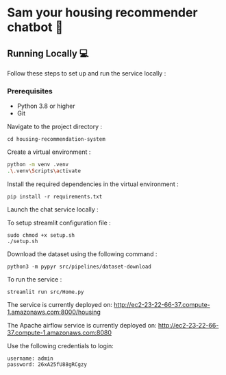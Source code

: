 # Sam your housing recommender chatbot 🤖



## Running Locally 💻
Follow these steps to set up and run the service locally :

### Prerequisites
- Python 3.8 or higher
- Git


Navigate to the project directory :

`cd housing-recommendation-system`


Create a virtual environment :
```bash
python -m venv .venv
.\.venv\Scripts\activate
```

Install the required dependencies in the virtual environment :

`pip install -r requirements.txt`


Launch the chat service locally :

To setup streamlit configuration file :
```
sudo chmod +x setup.sh
./setup.sh
```

Download the dataset using the following command :
```
python3 -m pypyr src/pipelines/dataset-download
```


To run the service :

```
streamlit run src/Home.py
```




The service is currently deployed on:
http://ec2-23-22-66-37.compute-1.amazonaws.com:8000/housing

The Apache airflow service is currently deployed on:
http://ec2-23-22-66-37.compute-1.amazonaws.com:8080

Use the following credentials to login:
```
username: admin
password: 26xA25fU88gRCgzy
```
